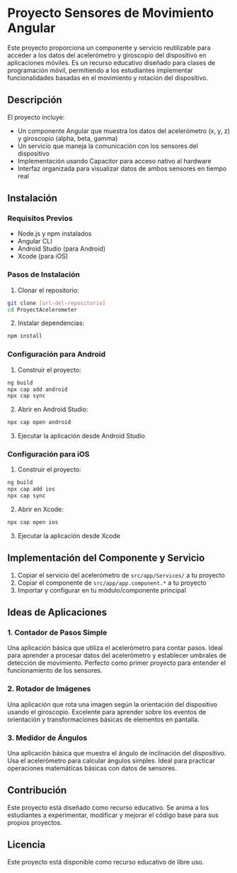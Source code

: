 # Proyecto Sensores de Movimiento Angular

Este proyecto proporciona un componente y servicio reutilizable para acceder a los datos del acelerómetro y giroscopio del dispositivo en aplicaciones móviles. Es un recurso educativo diseñado para clases de programación móvil, permitiendo a los estudiantes implementar funcionalidades basadas en el movimiento y rotación del dispositivo.

## Descripción

El proyecto incluye:
- Un componente Angular que muestra los datos del acelerómetro (x, y, z) y giroscopio (alpha, beta, gamma)
- Un servicio que maneja la comunicación con los sensores del dispositivo
- Implementación usando Capacitor para acceso nativo al hardware
- Interfaz organizada para visualizar datos de ambos sensores en tiempo real

## Instalación

### Requisitos Previos
- Node.js y npm instalados
- Angular CLI
- Android Studio (para Android)
- Xcode (para iOS)

### Pasos de Instalación

1. Clonar el repositorio:
```bash
git clone [url-del-repositorio]
cd ProyectAcelerometer
```

2. Instalar dependencias:
```bash
npm install
```

### Configuración para Android

1. Construir el proyecto:
```bash
ng build
npx cap add android
npx cap sync
```

2. Abrir en Android Studio:
```bash
npx cap open android
```

3. Ejecutar la aplicación desde Android Studio

### Configuración para iOS

1. Construir el proyecto:
```bash
ng build
npx cap add ios
npx cap sync
```

2. Abrir en Xcode:
```bash
npx cap open ios
```

3. Ejecutar la aplicación desde Xcode

## Implementación del Componente y Servicio

1. Copiar el servicio del acelerómetro de `src/app/Services/` a tu proyecto
2. Copiar el componente de `src/app/app.component.*` a tu proyecto
3. Importar y configurar en tu módulo/componente principal

## Ideas de Aplicaciones

### 1. Contador de Pasos Simple
Una aplicación básica que utiliza el acelerómetro para contar pasos. Ideal para aprender a procesar datos del acelerómetro y establecer umbrales de detección de movimiento. Perfecto como primer proyecto para entender el funcionamiento de los sensores.

### 2. Rotador de Imágenes
Una aplicación que rota una imagen según la orientación del dispositivo usando el giroscopio. Excelente para aprender sobre los eventos de orientación y transformaciones básicas de elementos en pantalla.


### 3. Medidor de Ángulos
Una aplicación básica que muestra el ángulo de inclinación del dispositivo. Usa el acelerómetro para calcular ángulos simples. Ideal para practicar operaciones matemáticas básicas con datos de sensores.


## Contribución

Este proyecto está diseñado como recurso educativo. Se anima a los estudiantes a experimentar, modificar y mejorar el código base para sus propios proyectos.

## Licencia

Este proyecto está disponible como recurso educativo de libre uso.